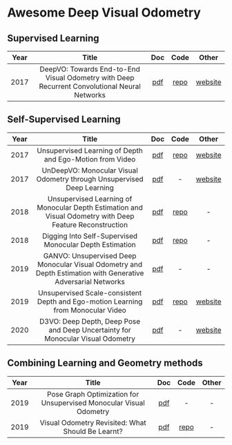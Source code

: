 # Awesome Deep Visual Odometry

## Supervised Learning

|Year| Title | Doc | Code | Other |
|:-:|:-:|:-:|:-:|:-:|
|2017| DeepVO: Towards End-to-End Visual Odometry with Deep Recurrent Convolutional Neural Networks | [pdf][s1] | [repo][sc1] | [website][sw1] |

## Self-Supervised Learning

|Year| Title | Doc | Code | Other |
|:-:|:-:|:-:|:-:|:-:|
|2017| Unsupervised Learning of Depth and Ego-Motion from Video | [pdf][u1] | [repo][uc1] | [website][uw1] |
|2017| UnDeepVO: Monocular Visual Odometry through Unsupervised Deep Learning | [pdf][u2] | - | [website][uw2] |
|2018| Unsupervised Learning of Monocular Depth Estimation and Visual Odometry with Deep Feature Reconstruction | [pdf][u3] | [repo][uc3] | - |
|2018| Digging Into Self-Supervised Monocular Depth Estimation | [pdf][u4] | [repo][uc4] | - |
|2019| GANVO: Unsupervised Deep Monocular Visual Odometry and Depth Estimation with Generative Adversarial Networks | [pdf][u5] | - | - |
|2019| Unsupervised Scale-consistent Depth and Ego-motion Learning from Monocular Video | [pdf][u6] | [repo][uc6] | [website][uw6] |
|2020| D3VO: Deep Depth, Deep Pose and Deep Uncertainty for Monocular Visual Odometry | [pdf][u7] | - | [website][uw7] |

## Combining Learning and Geometry methods

|Year| Title | Doc | Code | Other |
|:-:|:-:|:-:|:-:|:-:|
|2019| Pose Graph Optimization for Unsupervised Monocular Visual Odometry |[pdf][c1]| - | - |
|2019| Visual Odometry Revisited: What Should Be Learnt?| [pdf][c2] | [repo][cc2] | - |




<Paper links>

<supervised>
  
[s1]:  https://arxiv.org/pdf/1709.08429.pdf

<self-supervised>

[u1]: http://openaccess.thecvf.com/content_cvpr_2017/papers/Zhou_Unsupervised_Learning_of_CVPR_2017_paper.pdf
[u2]: https://arxiv.org/pdf/1709.06841.pdf
[u3]: https://arxiv.org/pdf/1803.03893.pdf
[u4]: https://arxiv.org/pdf/1806.01260.pdf 
[u5]: https://arxiv.org/pdf/1809.05786.pdf
[u6]: https://papers.nips.cc/paper/8299-unsupervised-scale-consistent-depth-and-ego-motion-learning-from-monocular-video.pdf
[u7]: https://openaccess.thecvf.com/content_CVPR_2020/papers/Yang_D3VO_Deep_Depth_Deep_Pose_and_Deep_Uncertainty_for_Monocular_CVPR_2020_paper.pdf

<combined>

[c1]: https://arxiv.org/pdf/1903.06315.pdf
[c2]: https://arxiv.org/pdf/1909.09803.pdf


<CODE LINKS>
  
<supervised>
  
[sc1]:  https://github.com/ChiWeiHsiao/DeepVO-pytorch
  
<self-supervised>
  
[uc1]: https://github.com/tinghuiz/SfMLearner
[uc3]: https://github.com/Huangying-Zhan/Depth-VO-Feat
[uc4]: https://github.com/nianticlabs/monodepth2
[uc6]: https://github.com/JiawangBian/SC-SfMLearner-Release
  
<combined>
  
[cc2]:  https://github.com/Huangying-Zhan/DF-VO


<WEB LINKS>

<supervised>

[sw1]:  https://senwang.gitlab.io/DeepVO/

<self-supervised>

[uw1]: https://people.eecs.berkeley.edu/~tinghuiz/projects/SfMLearner
[uw2]: http://senwang.gitlab.io/UnDeepVO
[uw6]: https://jwbian.net/sc-sfmlearner
[uw7]: https://vision.in.tum.de/research/vslam/d3vo


<combined>



